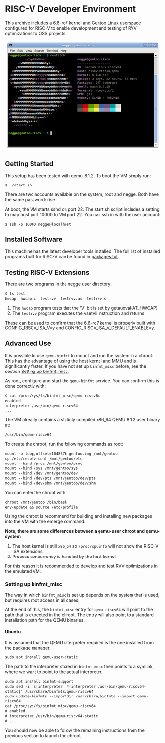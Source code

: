 # RISC-V Developer Environment

This archive includes a 6.6-rc7 kernel and Gentoo Linux userspace configured for
RISC-V to enable development and testing of RVV optimizations to OSS projects.

![](neofetch.png)

## Getting Started

This setup has been tested with qemu-8.1.2. To boot the VM simply run:

```
$ ./start.sh
```

There are two accounts available on the system, root and negge. Both have the
same password: rise

At boot, the VM starts sshd on port 22. The start.sh script includes a setting
to map host port 10000 to VM port 22. You can ssh in with the user account:

```
$ ssh -p 10000 negge@localhost
```

## Installed Software

This machine has the latest developer tools installed. The full list of
installed programs built for RISC-V can be found in [packages.txt](packages.txt).

## Testing RISC-V Extensions

There are two programs in the negge user directory:

```
$ ls test
hwcap  hwcap.c  testrvv  testrvv.as  testrvv.o
```

1. The `hwcap` program tests that the 'V' bit is set by getauxval(AT_HWCAP)
2. The `testrvv` program executes the vsetvli instruction and returns

These can be used to confirm that the 6.6-rc7 kernel is properly built with
CONFIG_RISCV_ISA_V=y and CONFIG_RISCV_ISA_V_DEFAULT_ENABLE=y.

## Advanced Use

It is possible to use `qemu-binfmt` to mount and run the system in a chroot. This
has the advantage of using the host kernel and MMU and is significantly faster.
If you have not set up `binfmt_misc` before, see the section [Setting up
binfmt_misc](#setting-up-binfmt_misc).

As root, configure and start the `qemu-binfmt` service. You can confirm this is
done correctly with:

```
$ cat /proc/sys/fs/binfmt_misc/qemu-riscv64
enabled
interpreter /usr/bin/qemu-riscv64
...
```

The VM already contains a staticly compiled x86_64 QEMU 8.1.2 user binary at:

```
/usr/bin/qemu-riscv64
```

To create the chroot, run the following commands as root:

```
mount -o loop,offset=1048576 gentoo.img /mnt/gentoo
cp /etc/resolv.conf /mnt/gentoo/etc
mount --bind /proc /mnt/gentoo/proc
mount --bind /sys /mnt/gentoo/sys
mount --bind /dev /mnt/gentoo/dev
mount --bind /dev/pts /mnt/gentoo/dev/pts
mount --bind /dev/shm /mnt/gentoo/dev/shm
```

You can enter the chroot with:

```
chroot /mnt/gentoo /bin/bash
env-update && source /etc/profile
```

Using the chroot is recommend for building and installing new packages into the
VM with the emerge command.

**Note, there are some differences between a qemu-user chroot and qemu-system**

1. The host kernel is still `x86_64` so `/proc/cpuinfo` will not show the RISC-V ISA
extensions
2. Process concurrency is handled by the host kernel

For this reason it is recommended to develop and test RVV optimizations in
the emulated VM.

### Setting up binfmt_misc
The way in which `binfmt_misc` is set up depends on the system that is used, but
requires root access in all cases.

At the end of this, the `binfmt_misc` entry for `qemu-riscv64` will point to the
path that is expected in the chroot. The entry will also point to a standard
installation path for the QEMU binaries.

#### Ubuntu
It is assumed that the QEMU interpreter required is the one installed from the
package manager.
```
sudo apt install qemu-user-static
```
The path to the interpreter stored in `binfmt_misc` then points to a symlink,
where we want to point to the actual interpreter.
```
sudo apt install binfmt-support
sudo sed -i 's|interpreter .*|interpreter /usr/bin/qemu-riscv64-static|' /usr/share/binfmts/qemu-riscv64
sudo update-binfmts --importdir /usr/share/binfmts --import qemu-riscv64
cat /proc/sys/fs/binfmt_misc/qemu-riscv64
# enabled
# interpreter /usr/bin/qemu-riscv64-static
# ...
```
You should now be able to follow the remaining instructions from the previous section to launch the chroot.
